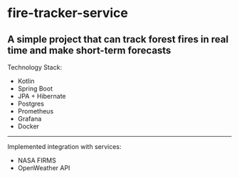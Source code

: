 # fire-tracker-service
A simple project that can track forest fires in real time and make short-term forecasts
---
Technology Stack:
- Kotlin
- Spring Boot
- JPA + Hibernate
- Postgres
- Prometheus
- Grafana
- Docker
---
Implemented integration with services:
- NASA FIRMS
- OpenWeather API
